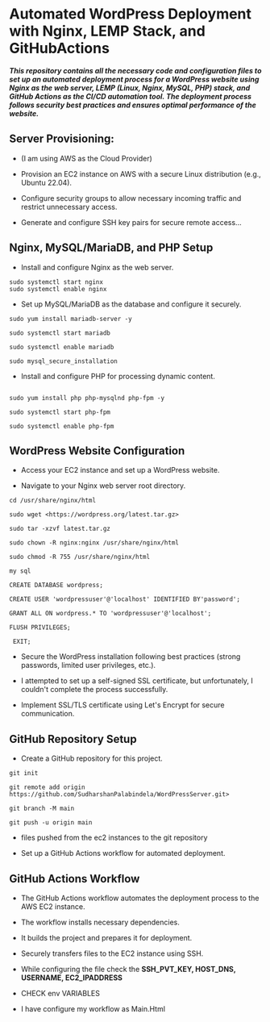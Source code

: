 # **Automated WordPress Deployment with Nginx, LEMP Stack, and GitHubActions**

_**This repository contains all the necessary code and configuration files
to set up an automated deployment process for a WordPress website using
Nginx as the web server, LEMP (Linux, Nginx, MySQL, PHP) stack, and
GitHub Actions as the CI/CD automation tool. The deployment process
follows security best practices and ensures optimal performance of the
website.**_

## **Server Provisioning:**

-   (I am using AWS as the Cloud Provider)

-   Provision an EC2 instance on AWS with a secure Linux distribution
    (e.g., Ubuntu 22.04).

-   Configure security groups to allow necessary incoming traffic and
    restrict unnecessary access.

-   Generate and configure SSH key pairs for secure remote access...

## **Nginx, MySQL/MariaDB, and PHP Setup**

-   Install and configure Nginx as the web server.

```{=html}
sudo systemctl start nginx
sudo systemctl enable nginx
```
-   Set up MySQL/MariaDB as the database and configure it securely.

```{=html}
sudo yum install mariadb-server -y

sudo systemctl start mariadb

sudo systemctl enable mariadb

sudo mysql_secure_installation
```
-   Install and configure PHP for processing dynamic content.

```{=html}

sudo yum install php php-mysqlnd php-fpm -y

sudo systemctl start php-fpm

sudo systemctl enable php-fpm
```
## **WordPress Website Configuration**
-   Access your EC2 instance and set up a WordPress website.

-   Navigate to your Nginx web server root directory.

```{=html}
cd /usr/share/nginx/html

sudo wget <https://wordpress.org/latest.tar.gz>

sudo tar -xzvf latest.tar.gz

sudo chown -R nginx:nginx /usr/share/nginx/html

sudo chmod -R 755 /usr/share/nginx/html
```
```{=html}
my sql 
```
```{=html}
CREATE DATABASE wordpress;

CREATE USER 'wordpressuser'@'localhost' IDENTIFIED BY'password';

GRANT ALL ON wordpress.* TO 'wordpressuser'@'localhost';

FLUSH PRIVILEGES;

 EXIT;

```
-   Secure the WordPress installation following best practices (strong
    passwords, limited user privileges, etc.).

-   I attempted to set up a self-signed SSL certificate, but
    unfortunately, I couldn't complete the process successfully.

-   Implement SSL/TLS certificate using Let\'s Encrypt for secure
    communication.

## **GitHub Repository Setup**

-   Create a GitHub repository for this project.

```{=html}
git init

git remote add origin https://github.com/SudharshanPalabindela/WordPressServer.git> 

git branch -M main

git push -u origin main
```

-   files pushed from the ec2 instances to the git repository

-   Set up a GitHub Actions workflow for automated deployment.

## **GitHub Actions Workflow**

-   The GitHub Actions workflow automates the deployment process to the
    AWS EC2 instance.

-   The workflow installs necessary dependencies.

-   It builds the project and prepares it for deployment.

-   Securely transfers files to the EC2 instance using SSH.
-   While configuring the file check the **SSH_PVT_KEY, HOST_DNS, USERNAME, EC2_IPADDRESS**
-   CHECK env VARIABLES
-   I have configure my workflow as Main.Html
